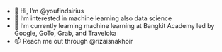 - 👋 Hi, I’m @youfindsirius
- 👀 I’m interested in machine learning also data science
- 🌱 I’m currently learning machine learning at Bangkit Academy led by Google, GoTo, Grab, and Traveloka
- 📫 Reach me out through @rizaisnakhoir

<!---
youfindsirius/youfindsirius is a ✨ special ✨ repository because its `README.md` (this file) appears on your GitHub profile.
You can click the Preview link to take a look at your changes.
--->
